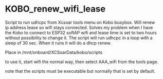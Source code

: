 # KOBO_renew_wifi_lease
Script to run udhcpc from Xcsoar tools menu on Kobo busybox. Will renew ip address lease so wifi stays connected.
Solves my problem when I have the Kobo to connect to ESP32 softAP wifi and lease time is set to two hours without possibility to change it. 
The script will run udhcpc in a loop with a sleep of 30 sec. When it runs it will do a dhcp renew.

Place in /mnt/onboard/XCSoarData/kobo/scripts

to use it, start wifi the normal way, then select AAA_wifi from the tools page.

note that the scripts must be executable but normally that is set by default.
